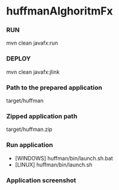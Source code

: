 # huffmanAlghoritmFx

### RUN 
  mvn clean javafx:run

### DEPLOY
  mvn clean javafx:jlink

### Path to the prepared application
 target/huffman

### Zipped application path 
  target/huffman.zip

### Run application
* [WINDOWS] huffman/bin/launch.sh.bat
* [LINUX] huffman/bin/launch.sh

### Application screenshot

